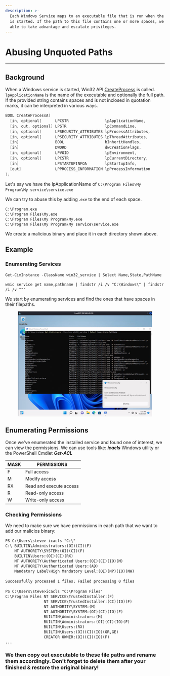 ```yaml
---
description: >-
  Each Windows Service maps to an executable file that is run when the service
  is started. If the path to this file contains one or more spaces, we may be
  able to take advantage and escalate privileges.
---
```


# Abusing Unquoted Paths

***



## Background

When a Windows service is started, Win32 API [CreateProcess](https://learn.microsoft.com/en-us/windows/win32/api/processthreadsapi/nf-processthreadsapi-createprocessa) is called. `lpApplicationName` is the name of the executable and optionally the full path. If the provided string contains spaces and is not inclosed in quotation marks, it can be interpreted in various ways.

```c
BOOL CreateProcessA(
  [in, optional]      LPCSTR                lpApplicationName,
  [in, out, optional] LPSTR                 lpCommandLine,
  [in, optional]      LPSECURITY_ATTRIBUTES lpProcessAttributes,
  [in, optional]      LPSECURITY_ATTRIBUTES lpThreadAttributes,
  [in]                BOOL                  bInheritHandles,
  [in]                DWORD                 dwCreationFlags,
  [in, optional]      LPVOID                lpEnvironment,
  [in, optional]      LPCSTR                lpCurrentDirectory,
  [in]                LPSTARTUPINFOA        lpStartupInfo,
  [out]               LPPROCESS_INFORMATION lpProcessInformation
);
```

Let's say we have the lpApplicationName of `C:\Program Files\My Program\My service\service.exe`

We can try to abuse this by adding .`exe` to the end of each space.

```
C:\Program.exe
C:\Program Files\My.exe
C:\Program Files\My Program\My.exe
C:\Program Files\My Program\My service\service.exe
```

We create a malicious binary and place it in each directory shown above.

## Example

### Enumerating Services



```
Get-CimInstance -ClassName win32_service | Select Name,State,PathName 
```

```
wmic service get name,pathname | findstr /i /v "C:\Windows\" | findstr /i /v """
```



We start by enumerating services and find the ones that have spaces in their filepaths.

<figure><img src="../../../.gitbook/assets/Screenshot_20231009_205743.png" alt=""><figcaption></figcaption></figure>

## Enumerating Permissions

Once we've enumerated the installed service and found one of interest, we can view the permissions.  We can use tools like: _**icacls**_ Windows utility or the PowerShell Cmdlet _**Get-ACL**_

| MASK | PERMISSIONS             |
| ---- | ----------------------- |
| F    | Full access             |
| M    | Modify access           |
| RX   | Read and execute access |
| R    | Read-only access        |
| W    | Write-only access       |

###

### Checking Permissions

We need to make sure we have permissions in each path that we want to add our malicios binary:

```
PS C:\Users\steve> icacls "C:\"
C:\ BUILTIN\Administrators:(OI)(CI)(F)
    NT AUTHORITY\SYSTEM:(OI)(CI)(F)
    BUILTIN\Users:(OI)(CI)(RX)
    NT AUTHORITY\Authenticated Users:(OI)(CI)(IO)(M)
    NT AUTHORITY\Authenticated Users:(AD)
    Mandatory Label\High Mandatory Level:(OI)(NP)(IO)(NW)
    
Successfully processed 1 files; Failed processing 0 files
    
PS C:\Users\steve>icacls "C:\Program Files"
C:\Program Files NT SERVICE\TrustedInstaller:(F)
                 NT SERVICE\TrustedInstaller:(CI)(IO)(F)
                 NT AUTHORITY\SYSTEM:(M)
                 NT AUTHORITY\SYSTEM:(OI)(CI)(IO)(F)
                 BUILTIN\Administrators:(M)
                 BUILTIN\Administrators:(OI)(CI)(IO)(F)
                 BUILTIN\Users:(RX)
                 BUILTIN\Users:(OI)(CI)(IO)(GR,GE)
                 CREATOR OWNER:(OI)(CI)(IO)(F)
...

```



### We then copy out executable to these file paths and rename them accordingly. Don't forget to delete them after your finished & restore the original binary!
